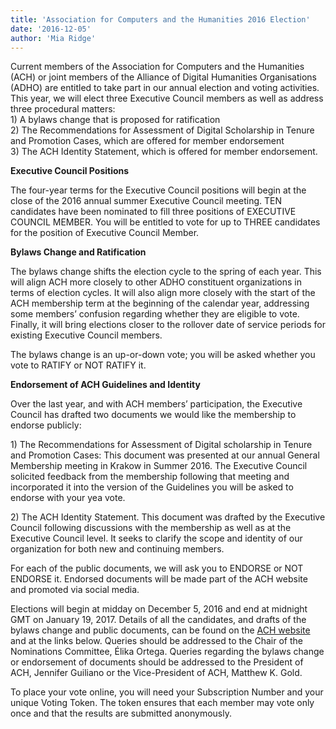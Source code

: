 ```yaml
---
title: 'Association for Computers and the Humanities 2016 Election'
date: '2016-12-05'
author: 'Mia Ridge'
---
```

Current members of the Association for Computers and the Humanities (ACH) or joint members of the Alliance of Digital Humanities Organisations (ADHO) are entitled to take part in our annual election and voting activities. This year, we will elect three Executive Council members as well as address three procedural matters:  
1\) A bylaws change that is proposed for ratification  
2\) The Recommendations for Assessment of Digital Scholarship in Tenure and Promotion Cases, which are offered for member endorsement  
3\) The ACH Identity Statement, which is offered for member endorsement.

**Executive Council Positions**

The four-year terms for the Executive Council positions will begin at the close of the 2016 annual summer Executive Council meeting. TEN candidates have been nominated to fill three positions of EXECUTIVE COUNCIL MEMBER. You will be entitled to vote for up to THREE candidates for the position of Executive Council Member.

**Bylaws Change and Ratification**

The bylaws change shifts the election cycle to the spring of each year. This will align ACH more closely to other ADHO constituent organizations in terms of election cycles. It will also align more closely with the start of the ACH membership term at the beginning of the calendar year, addressing some members’ confusion regarding whether they are eligible to vote. Finally, it will bring elections closer to the rollover date of service periods for existing Executive Council members.

The bylaws change is an up-or-down vote; you will be asked whether you vote to RATIFY or NOT RATIFY it.

**Endorsement of ACH Guidelines and Identity**

Over the last year, and with ACH members’ participation, the Executive Council has drafted two documents we would like the membership to endorse publicly:

1\) The Recommendations for Assessment of Digital scholarship in Tenure and Promotion Cases: This document was presented at our annual General Membership meeting in Krakow in Summer 2016. The Executive Council solicited feedback from the membership following that meeting and incorporated it into the version of the Guidelines you will be asked to endorse with your yea vote.

2\) The ACH Identity Statement. This document was drafted by the Executive Council following discussions with the membership as well as at the Executive Council level. It seeks to clarify the scope and identity of our organization for both new and continuing members.

For each of the public documents, we will ask you to ENDORSE or NOT ENDORSE it. Endorsed documents will be made part of the ACH website and promoted via social media.

Elections will begin at midday on December 5, 2016 and end at midnight GMT on January 19, 2017. Details of all the candidates, and drafts of the bylaws change and public documents, can be found on the [ACH website](http://ach.org) and at the links below. Queries should be addressed to the Chair of the Nominations Committee, Élika Ortega. Queries regarding the bylaws change or endorsement of documents should be addressed to the President of ACH, Jennifer Guiliano or the Vice-President of ACH, Matthew K. Gold.

To place your vote online, you will need your Subscription Number and your unique Voting Token. The token ensures that each member may vote only once and that the results are submitted anonymously.